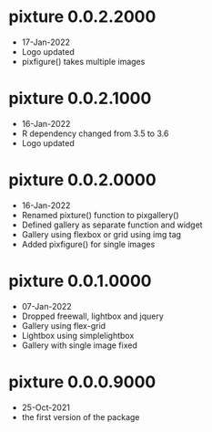 # pixture 0.0.2.2000

- 17-Jan-2022
- Logo updated
- pixfigure() takes multiple images

# pixture 0.0.2.1000

- 16-Jan-2022
- R dependency changed from 3.5 to 3.6
- Logo updated

# pixture 0.0.2.0000

- 16-Jan-2022
- Renamed pixture() function to pixgallery()
- Defined gallery as separate function and widget
- Gallery using flexbox or grid using img tag
- Added pixfigure() for single images

# pixture 0.0.1.0000

- 07-Jan-2022
- Dropped freewall, lightbox and jquery
- Gallery using flex-grid
- Lightbox using simplelightbox
- Gallery with single image fixed

# pixture 0.0.0.9000

* 25-Oct-2021
* the first version of the package

